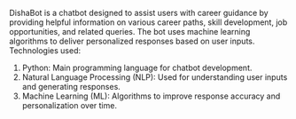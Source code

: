 DishaBot is a chatbot designed to assist users with career guidance by providing helpful information on various career paths, skill development, job opportunities, and related queries. The bot uses machine learning algorithms to deliver personalized responses based on user inputs.
Technologies used: 
1. Python: Main programming language for chatbot development.
2. Natural Language Processing (NLP): Used for understanding user inputs and generating responses.
3. Machine Learning (ML): Algorithms to improve response accuracy and personalization over time.

